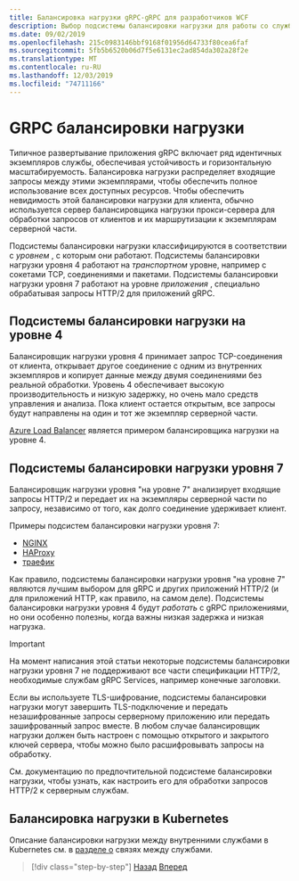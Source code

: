```yaml
---
title: Балансировка нагрузки gRPC-gRPC для разработчиков WCF
description: Выбор подсистемы балансировки нагрузки для работы со службами gRPC Services.
ms.date: 09/02/2019
ms.openlocfilehash: 215c0983146bbf9168f01956d64733f80cea6faf
ms.sourcegitcommit: 5fb5b6520b06d7f5e6131ec2ad854da302a28f2e
ms.translationtype: MT
ms.contentlocale: ru-RU
ms.lasthandoff: 12/03/2019
ms.locfileid: "74711166"
---
```

# <a name="load-balancing-grpc"></a>GRPC балансировки нагрузки

Типичное развертывание приложения gRPC включает ряд идентичных экземпляров службы, обеспечивая устойчивость и горизонтальную масштабируемость. Балансировка нагрузки распределяет входящие запросы между этими экземплярами, чтобы обеспечить полное использование всех доступных ресурсов. Чтобы обеспечить невидимость этой балансировки нагрузки для клиента, обычно используется сервер балансировщика нагрузки прокси-сервера для обработки запросов от клиентов и их маршрутизации к экземплярам серверной части.

Подсистемы балансировки нагрузки классифицируются в соответствии с *уровнем* , с которым они работают. Подсистемы балансировки нагрузки уровня 4 работают на *транспортном* уровне, например с сокетами TCP, соединениями и пакетами. Подсистемы балансировки нагрузки уровня 7 работают на уровне *приложения* , специально обрабатывая запросы HTTP/2 для приложений gRPC.

## <a name="l4-load-balancers"></a>Подсистемы балансировки нагрузки на уровне 4

Балансировщик нагрузки уровня 4 принимает запрос TCP-соединения от клиента, открывает другое соединение с одним из внутренних экземпляров и копирует данные между двумя соединениями без реальной обработки. Уровень 4 обеспечивает высокую производительность и низкую задержку, но очень мало средств управления и анализа. Пока клиент остается открытым, все запросы будут направлены на один и тот же экземпляр серверной части.

 [Azure Load Balancer](https://azure.microsoft.com/services/load-balancer/) является примером балансировщика нагрузки на уровне 4.

## <a name="l7-load-balancers"></a>Подсистемы балансировки нагрузки уровня 7

Балансировщик нагрузки уровня "на уровне 7" анализирует входящие запросы HTTP/2 и передает их на экземпляры серверной части по запросу, независимо от того, как долго соединение удерживает клиент.

Примеры подсистем балансировки нагрузки уровня 7:

- [NGINX](https://www.nginx.com/)
- [HAProxy](https://www.haproxy.com/)
- [траефик](https://traefik.io/)

Как правило, подсистемы балансировки нагрузки уровня "на уровне 7" являются лучшим выбором для gRPC и других приложений HTTP/2 (и для приложений HTTP, как правило, на самом деле). Подсистемы балансировки нагрузки уровня 4 будут *работать* с gRPC приложениями, но они особенно полезны, когда важны низкая задержка и низкая нагрузка.

> [!IMPORTANT]
> На момент написания этой статьи некоторые подсистемы балансировки нагрузки уровня 7 не поддерживают все части спецификации HTTP/2, необходимые службам gRPC Services, например конечные заголовки.

Если вы используете TLS-шифрование, подсистемы балансировки нагрузки могут завершить TLS-подключение и передать незашифрованные запросы серверному приложению или передать зашифрованный запрос вместе. В любом случае балансировщик нагрузки должен быть настроен с помощью открытого и закрытого ключей сервера, чтобы можно было расшифровывать запросы на обработку.

См. документацию по предпочтительной подсистеме балансировки нагрузки, чтобы узнать, как настроить его для обработки запросов HTTP/2 к серверным службам.

## <a name="load-balancing-within-kubernetes"></a>Балансировка нагрузки в Kubernetes

Описание балансировки нагрузки между внутренними службами в Kubernetes см. в [разделе о](service-mesh.md) связях между службами.

>[!div class="step-by-step"]
>[Назад](service-mesh.md)
>[Вперед](application-performance-management.md)
